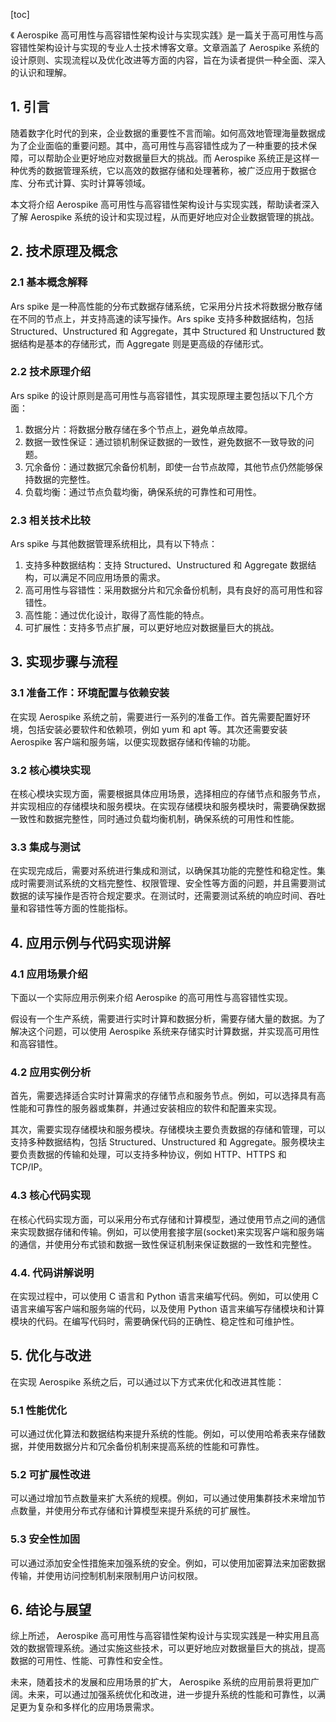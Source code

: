 
[toc]                    
                
                
《 Aerospike 高可用性与高容错性架构设计与实现实践》是一篇关于高可用性与高容错性架构设计与实现的专业人士技术博客文章。文章涵盖了 Aerospike 系统的设计原则、实现流程以及优化改进等方面的内容，旨在为读者提供一种全面、深入的认识和理解。

## 1. 引言

随着数字化时代的到来，企业数据的重要性不言而喻。如何高效地管理海量数据成为了企业面临的重要问题。其中，高可用性与高容错性成为了一种重要的技术保障，可以帮助企业更好地应对数据量巨大的挑战。而 Aerospike 系统正是这样一种优秀的数据管理系统，它以高效的数据存储和处理著称，被广泛应用于数据仓库、分布式计算、实时计算等领域。

本文将介绍 Aerospike 高可用性与高容错性架构设计与实现实践，帮助读者深入了解 Aerospike 系统的设计和实现过程，从而更好地应对企业数据管理的挑战。

## 2. 技术原理及概念

### 2.1 基本概念解释

Ars spike 是一种高性能的分布式数据存储系统，它采用分片技术将数据分散存储在不同的节点上，并支持高速的读写操作。Ars spike 支持多种数据结构，包括 Structured、Unstructured 和 Aggregate，其中 Structured 和 Unstructured 数据结构是基本的存储形式，而 Aggregate 则是更高级的存储形式。

### 2.2 技术原理介绍

Ars spike 的设计原则是高可用性与高容错性，其实现原理主要包括以下几个方面：

1. 数据分片：将数据分散存储在多个节点上，避免单点故障。
2. 数据一致性保证：通过锁机制保证数据的一致性，避免数据不一致导致的问题。
3. 冗余备份：通过数据冗余备份机制，即使一台节点故障，其他节点仍然能够保持数据的完整性。
4. 负载均衡：通过节点负载均衡，确保系统的可靠性和可用性。

### 2.3 相关技术比较

Ars spike 与其他数据管理系统相比，具有以下特点：

1. 支持多种数据结构：支持 Structured、Unstructured 和 Aggregate 数据结构，可以满足不同应用场景的需求。
2. 高可用性与容错性：采用数据分片和冗余备份机制，具有良好的高可用性和容错性。
3. 高性能：通过优化设计，取得了高性能的特点。
4. 可扩展性：支持多节点扩展，可以更好地应对数据量巨大的挑战。

## 3. 实现步骤与流程

### 3.1 准备工作：环境配置与依赖安装

在实现 Aerospike 系统之前，需要进行一系列的准备工作。首先需要配置好环境，包括安装必要软件和依赖项，例如 yum 和 apt 等。其次还需要安装 Aerospike 客户端和服务端，以便实现数据存储和传输的功能。

### 3.2 核心模块实现

在核心模块实现方面，需要根据具体应用场景，选择相应的存储节点和服务节点，并实现相应的存储模块和服务模块。在实现存储模块和服务模块时，需要确保数据一致性和数据完整性，同时通过负载均衡机制，确保系统的可用性和性能。

### 3.3 集成与测试

在实现完成后，需要对系统进行集成和测试，以确保其功能的完整性和稳定性。集成时需要测试系统的文档完整性、权限管理、安全性等方面的问题，并且需要测试数据的读写操作是否符合规定要求。在测试时，还需要测试系统的响应时间、吞吐量和容错性等方面的性能指标。

## 4. 应用示例与代码实现讲解

### 4.1 应用场景介绍

下面以一个实际应用示例来介绍 Aerospike 的高可用性与高容错性实现。

假设有一个生产系统，需要进行实时计算和数据分析，需要存储大量的数据。为了解决这个问题，可以使用 Aerospike 系统来存储实时计算数据，并实现高可用性和高容错性。

### 4.2 应用实例分析

首先，需要选择适合实时计算需求的存储节点和服务节点。例如，可以选择具有高性能和可靠性的服务器或集群，并通过安装相应的软件和配置来实现。

其次，需要实现存储模块和服务模块。存储模块主要负责数据的存储和管理，可以支持多种数据结构，包括 Structured、Unstructured 和 Aggregate。服务模块主要负责数据的传输和处理，可以支持多种协议，例如 HTTP、HTTPS 和 TCP/IP。

### 4.3 核心代码实现

在核心代码实现方面，可以采用分布式存储和计算模型，通过使用节点之间的通信来实现数据存储和传输。例如，可以使用套接字层(socket)来实现客户端和服务端的通信，并使用分布式锁和数据一致性保证机制来保证数据的一致性和完整性。

### 4.4. 代码讲解说明

在实现过程中，可以使用 C 语言和 Python 语言来编写代码。例如，可以使用 C 语言来编写客户端和服务端的代码，以及使用 Python 语言来编写存储模块和计算模块的代码。在编写代码时，需要确保代码的正确性、稳定性和可维护性。

## 5. 优化与改进

在实现 Aerospike 系统之后，可以通过以下方式来优化和改进其性能：

### 5.1 性能优化

可以通过优化算法和数据结构来提升系统的性能。例如，可以使用哈希表来存储数据，并使用数据分片和冗余备份机制来提高系统的性能和可靠性。

### 5.2 可扩展性改进

可以通过增加节点数量来扩大系统的规模。例如，可以通过使用集群技术来增加节点数量，并使用分布式存储和计算模型来提升系统的可扩展性。

### 5.3 安全性加固

可以通过添加安全性措施来加强系统的安全。例如，可以使用加密算法来加密数据传输，并使用访问控制机制来限制用户访问权限。

## 6. 结论与展望

综上所述， Aerospike 高可用性与高容错性架构设计与实现实践是一种实用且高效的数据管理系统。通过实施这些技术，可以更好地应对数据量巨大的挑战，提高数据的可用性、性能、可靠性和安全性。

未来，随着技术的发展和应用场景的扩大， Aerospike 系统的应用前景将更加广阔。未来，可以通过加强系统优化和改进，进一步提升系统的性能和可靠性，以满足更为复杂和多样化的应用场景需求。

